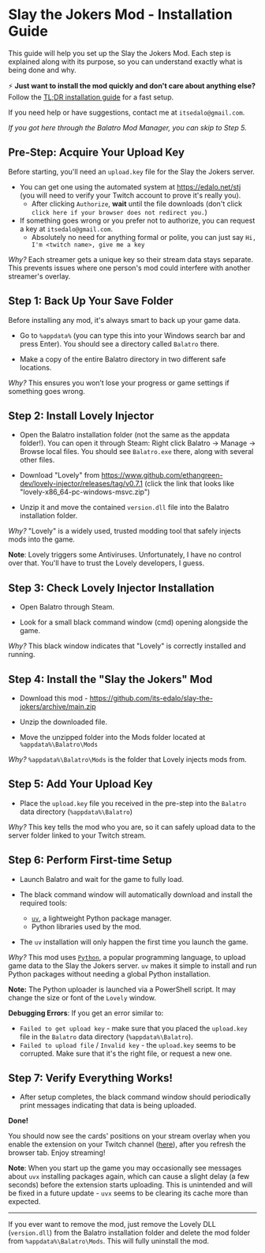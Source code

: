 # Slay the Jokers Mod - Installation Guide

This guide will help you set up the Slay the Jokers Mod. Each step is explained along with its purpose, so you can understand exactly what is being done and why.

⚡ **Just want to install the mod quickly and don't care about anything else?** Follow the [TL;DR installation guide](docs/TLDR-INSTALL.md) for a fast setup.

If you need help or have suggestions, contact me at `itsedalo@gmail.com`.

*If you got here through the Balatro Mod Manager, you can skip to Step 5.*

## Pre-Step: Acquire Your Upload Key

Before starting, you'll need an `upload.key` file for the Slay the Jokers server.
- You can get one using the automated system at https://edalo.net/stj (you will need to verify your Twitch account to prove it's really you).
    - After clicking `Authorize`, **wait** until the file downloads (don't click `click here if your browser does not redirect you.`)
- If something goes wrong or you prefer not to authorize, you can request a key at `itsedalo@gmail.com`.
    - Absolutely no need for anything formal or polite, you can just say `Hi, I'm <twitch name>, give me a key`

*Why?* Each streamer gets a unique key so their stream data stays separate. This prevents issues where one person's mod could interfere with another streamer's overlay.

## Step 1: Back Up Your Save Folder

Before installing any mod, it's always smart to back up your game data.

- Go to `%appdata%` (you can type this into your Windows search bar and press Enter). You should see a directory called `Balatro` there.

- Make a copy of the entire Balatro directory in two different safe locations.

*Why?* This ensures you won’t lose your progress or game settings if something goes wrong.

## Step 2: Install Lovely Injector

- Open the Balatro installation folder (not the same as the appdata folder!). You can open it through Steam: Right click Balatro -> Manage -> Browse local files. You should see `Balatro.exe` there, along with several other files.

- Download "Lovely" from https://www.github.com/ethangreen-dev/lovely-injector/releases/tag/v0.7.1 (click the link that looks like "lovely-x86_64-pc-windows-msvc.zip")

- Unzip it and move the contained `version.dll` file into the Balatro installation folder.

*Why?* "Lovely" is a widely used, trusted modding tool that safely injects mods into the game.

**Note**: Lovely triggers some Antiviruses. Unfortunately, I have no control over that. You'll have to trust the Lovely developers, I guess.

## Step 3: Check Lovely Injector Installation

- Open Balatro through Steam.

- Look for a small black command window (cmd) opening alongside the game.

*Why?* This black window indicates that "Lovely" is correctly installed and running.

## Step 4: Install the "Slay the Jokers" Mod

- Download this mod - https://github.com/its-edalo/slay-the-jokers/archive/main.zip

- Unzip the downloaded file.

- Move the unzipped folder into the Mods folder located at `%appdata%\Balatro\Mods`

*Why?* `%appdata%\Balatro\Mods` is the folder that Lovely injects mods from.

## Step 5: Add Your Upload Key

- Place the `upload.key` file you received in the pre-step into the `Balatro` data directory (`%appdata%\Balatro`)

*Why?* This key tells the mod who you are, so it can safely upload data to the server folder linked to your Twitch stream.

## Step 6: Perform First-time Setup

- Launch Balatro and wait for the game to fully load.

- The black command window will automatically download and install the required tools:
    - [`uv`](https://docs.astral.sh/uv/), a lightweight Python package manager.
    - Python libraries used by the mod.

- The `uv` installation will only happen the first time you launch the game.

*Why?* This mod uses [`Python`](https://www.python.org/), a popular programming language, to upload game data to the Slay the Jokers server. `uv` makes it simple to install and run Python packages without needing a global Python installation.

**Note:** The Python uploader is launched via a PowerShell script. It may change the size or font of the `Lovely` window.  

**Debugging Errors**: If you get an error similar to:  
- `Failed to get upload key` - make sure that you placed the `upload.key` file in the `Balatro` data directory (`%appdata%\Balatro`).
- `Failed to upload file` / `Invalid key` - the `upload.key` seems to be corrupted. Make sure that it's the right file, or request a new one.

## Step 7: Verify Everything Works!

- After setup completes, the black command window should periodically print messages indicating that data is being uploaded.

**Done!**

You should now see the cards' positions on your stream overlay when you enable the extension on your Twitch channel ([here](https://dashboard.twitch.tv/extensions/iaofk5k6d87u31z9uy2joje2fwn347)), after you refresh the browser tab. Enjoy streaming!

**Note**: When you start up the game you may occasionally see messages about `uvx` installing packages again, which can cause a slight delay (a few seconds) before the extension starts uploading. This is unintended and will be fixed in a future update - `uvx` seems to be clearing its cache more than expected.

---

If you ever want to remove the mod, just remove the Lovely DLL (`version.dll`) from the Balatro installation folder and delete the mod folder from `%appdata%\Balatro\Mods`. This will fully uninstall the mod.

